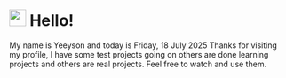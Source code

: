  <h1>
    <img src="https://emojis.slackmojis.com/emojis/images/1643510097/45343/hi.gif?1643510097" width="30"/> 
    Hello!
 </h1>
 <p>
    My name is Yeeyson and today is Friday, 18 July 2025
    Thanks for visiting my profile, I have some test projects going on others are done learning projects and others are real projects.
    Feel free to watch and use them.
 </p>